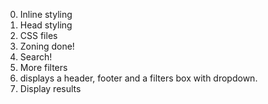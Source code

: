 0. Inline styling
1. Head styling
2. CSS files
3. Zoning done!
4. Search!
5. More filters
6. displays a header, footer and a filters box with dropdown.
7. Display results